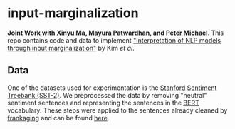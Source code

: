 # input-marginalization
**Joint Work with [Xinyu Ma](https://github.com/maxinY), [Mayura Patwardhan](https://github.com/mayapatward), and [Peter Michael](https://github.com/ptrmcl)**. This repo contains code and data to implement ["Interpretation of NLP models through input marginalization"](https://www.aclweb.org/anthology/2020.emnlp-main.255/) by Kim *et al*.

## Data

One of the datasets used for experimentation is the [Stanford Sentiment Treebank (SST-2)](https://www.kaggle.com/atulanandjha/stanford-sentiment-treebank-v2-sst2). We preprocessed the data by removing "neutral" sentiment sentences and representing the sentences in the [BERT](https://huggingface.co/transformers/model_doc/bert.html) vocabulary. These steps were applied to the sentences already cleaned by [frankaging](https://github.com/frankaging) and can be found [here](https://github.com/frankaging/SST2-Sentence).

